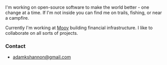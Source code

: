 I'm working on open-source software to make the world better - one change at a time. If I'm not inside you can find me on trails, fishing, or near a campfire. 

Currently I'm working at [Moov](https://github.com/moov-io) building financial infrastructure. I like to collaborate on all sorts of projects.

### Contact

- adamkshannon@gmail.com
